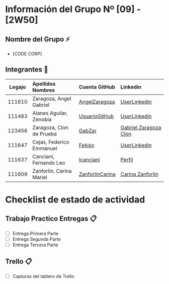 # Información del Grupo Nº [09] - [2W50]


## Nombre del Grupo :zap:

* [CODE CORP]


## Integrantes :busts_in_silhouette:

| Legajo| Apellidos Nombres  | Cuenta GitHub | Linkedin
| :------: | :-------- | :-------- | :-------- |
| 111610 | Zaragoza, Angel Gabriel |[AngelZaragoza](https://github.com/AngelZaragoza)|[UserLinkedin](https://ar.linkedin.com/)|
| 111483 | Alanes Aguilar, Zenobia |[UsuarioGitHub](https://github.com/111483-AlanesAguilar)|[UserLinkedin](https://ar.linkedin.com/)|
| 123456 | Zaragoza, Clon de Prueba |[GabZar](https://github.com/GabZar)|[Gabriel Zaragoza Clon](https://ar.linkedin.com/123456)|
| 111647 | Cejas, Federico Emmanuel |[Fekiso](https://github.com/Fekiso)|[UserLinkedin](https://ar.linkedin.com/)|
| 111637 | Canciani, Fernando Leo   |[lcanciani](https://github.com/lcanciani)|[Perfil](https://www.linkedin.com/in/fer-canciani-991543192/)|
| 111609 | Zanforlin, Carina Mariel |[ZanforlinCarina](https://github.com/ZanforlinCarina)|[Carina Zanforlin](https://www.linkedin.com/in/carina-zanforlin-16031987/)|


# Checklist de estado de actividad

## Trabajo Practico Entregas :clipboard:
- [ ] Entrega Primera Parte
- [ ] Entrega Segunda Parte
- [ ] Entrega Tercera Parte

## Trello :clipboard:
- [ ] Capturas del tablero de Trello
  
